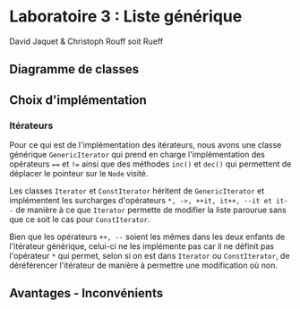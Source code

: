 # Laboratoire 3 : Liste générique

David Jaquet & Christoph Rouff soit Rueff

## Diagramme de classes

## Choix d'implémentation

### Itérateurs

Pour ce qui est de l'implémentation des itérateurs, nous avons une classe générique ```GenericIterator``` qui prend en charge l'implémentation des opérateurs ```==``` et ```!=``` ainsi que des méthodes ```inc()``` et ```dec()``` qui permettent de déplacer le pointeur sur le ```Node``` visité.

Les classes ```Iterator``` et ```ConstIterator``` héritent de ```GenericIterator``` et implémentent les surcharges d'opérateurs ```*, ->, ++it, it++, --it et it--``` de manière à ce que ```Iterator``` permette de modifier la liste parourue sans que ce soit le cas pour ```ConstIterator```.

Bien que les opérateurs ```++, --``` soient les mêmes dans les deux enfants de l'itérateur générique, celui-ci ne les implémente pas car il ne définit pas l'opérateur ```*``` qui permet, selon si on est dans ```Iterator``` ou ```ConstIterator```, de déréférencer l'itérateur de manière à permettre une modification où non.

## Avantages - Inconvénients